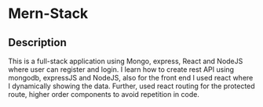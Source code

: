 # Mern-Stack

## Description
This is a full-stack application using Mongo, express, React and NodeJS where user can register and login. I learn how to create rest API using mongodb, expressJS and NodeJS, also for the front end I used react where I dynamically showing the data. Further, used react routing for the protected route, higher order components to avoid repetition in code.